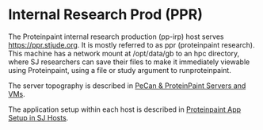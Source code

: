 # Internal Research Prod (PPR)

The Proteinpaint internal research production (pp-irp) host serves https://ppr.stjude.org. It is
mostly referred to as ppr (proteinpaint research). This machine has a network mount at /opt/data/gb
to an hpc directory, where SJ researchers can save their files to make it immediately viewable
using Proteinpaint, using a file or study argument to runproteinpaint.

The server topography is described in
[PeCan & ProteinPaint Servers and VMs](https://wiki.stjude.org/pages/viewpage.action?pageId=35528744).

The application setup within each host is described in
[Proteinpaint App Setup in SJ Hosts](https://wiki.stjude.org/display/compbio/Proteinpaint+App+Setup+in+SJ+Hosts).
